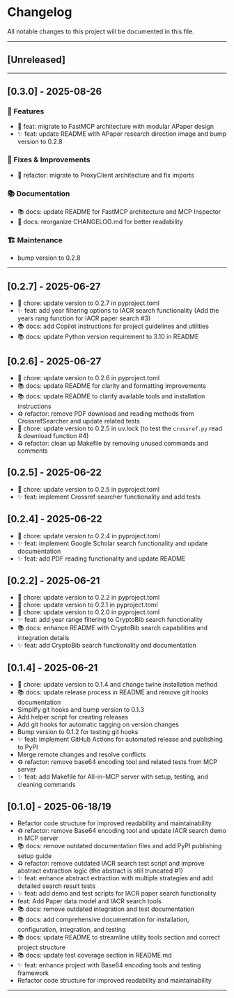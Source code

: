 # Changelog

All notable changes to this project will be documented in this file.

---

## [Unreleased]

---

## [0.3.0] - 2025-08-26

### 🚀 Features

- 🚀 feat: migrate to FastMCP architecture with modular APaper design
- ✨ feat: update README with APaper research direction image and bump version to 0.2.8

### 🔧 Fixes & Improvements

- 🔧 refactor: migrate to ProxyClient architecture and fix imports

### 📚 Documentation

- 📚 docs: update README for FastMCP architecture and MCP Inspector
- 📝 docs: reorganize CHANGELOG.md for better readability

### 🏗️ Maintenance

- bump version to 0.2.8

---

## [0.2.7] - 2025-06-27

- 🔧 chore: update version to 0.2.7 in pyproject.toml
- ✨ feat: add year filtering options to IACR search functionality (Add the years rang function for IACR paper search #3)
- 📚 docs: add Copilot instructions for project guidelines and utilities
- 📚 docs: update Python version requirement to 3.10 in README

## [0.2.6] - 2025-06-27

- 🔧 chore: update version to 0.2.6 in pyproject.toml
- 📚 docs: update README for clarity and formatting improvements
- 📚 docs: update README to clarify available tools and installation instructions
- ♻️ refactor: remove PDF download and reading methods from CrossrefSearcher and update related tests
- 🔧 chore: update version to 0.2.5 in uv.lock (to test the `crossref.py` read & download function #4)
- ♻️ refactor: clean up Makefile by removing unused commands and comments

## [0.2.5] - 2025-06-22

- 🔧 chore: update version to 0.2.5 in pyproject.toml
- ✨ feat: implement Crossref searcher functionality and add tests

## [0.2.4] - 2025-06-22

- 🔧 chore: update version to 0.2.4 in pyproject.toml
- ✨ feat: implement Google Scholar search functionality and update documentation
- ✨ feat: add PDF reading functionality and update README

## [0.2.2] - 2025-06-21

- 🔧 chore: update version to 0.2.2 in pyproject.toml
- 🔧 chore: update version to 0.2.1 in pyproject.toml
- 🔧 chore: update version to 0.2.0 in pyproject.toml
- ✨ feat: add year range filtering to CryptoBib search functionality
- 📚 docs: enhance README with CryptoBib search capabilities and integration details
- ✨ feat: add CryptoBib search functionality and documentation

## [0.1.4] - 2025-06-21

- 🔧 chore: update version to 0.1.4 and change twine installation method
- 📚 docs: update release process in README and remove git hooks documentation
- Simplify git hooks and bump version to 0.1.3
- Add helper script for creating releases
- Add git hooks for automatic tagging on version changes
- Bump version to 0.1.2 for testing git hooks
- ✨ feat: implement GitHub Actions for automated release and publishing to PyPI
- Merge remote changes and resolve conflicts
- ♻️ refactor: remove base64 encoding tool and related tests from MCP server
- ✨ feat: add Makefile for All-in-MCP server with setup, testing, and cleaning commands

## [0.1.0] - 2025-06-18/19

- Refactor code structure for improved readability and maintainability
- ♻️ refactor: remove Base64 encoding tool and update IACR search demo in MCP server
- 📚 docs: remove outdated documentation files and add PyPI publishing setup guide
- ♻️ refactor: remove outdated IACR search test script and improve abstract extraction logic (the abstract is still truncated #1)
- ✨ feat: enhance abstract extraction with multiple strategies and add detailed search result tests
- ✨ feat: add demo and test scripts for IACR paper search functionality
- feat: Add Paper data model and IACR search tools
- 📚 docs: remove outdated integration and test documentation
- 📚 docs: add comprehensive documentation for installation, configuration, integration, and testing
- 📚 docs: update README to streamline utility tools section and correct project structure
- 📚 docs: update test coverage section in README.md
- ✨ feat: enhance project with Base64 encoding tools and testing framework
- Refactor code structure for improved readability and maintainability

---
